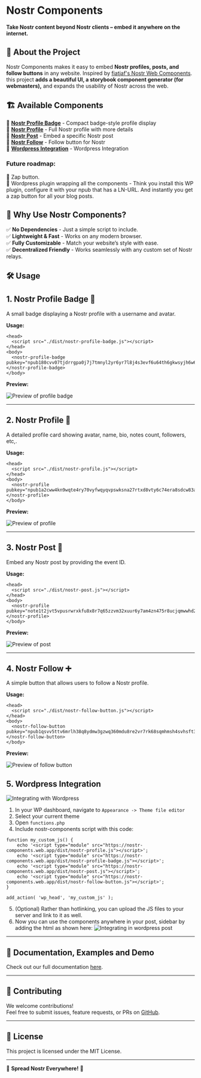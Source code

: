 # Nostr Components

**Take Nostr content beyond Nostr clients – embed it anywhere on the internet.**

## 🚀 About the Project

Nostr Components makes it easy to embed **Nostr profiles, posts, and follow buttons** in any website. Inspired by [fiatjaf's Nostr Web Components](https://unpkg.com/nostr-web-components@0.0.6/demo.html). this project **adds a beautiful UI, a storybook component generator (for webmasters),** and expands the usability of Nostr across the web.

## 🏗️ Available Components

🔹 **[Nostr Profile Badge](#1-nostr-profile-badge-)** - Compact badge-style profile display  
🔹 **[Nostr Profile](#2-nostr-profile-)** - Full Nostr profile with more details  
🔹 **[Nostr Post](#3-nostr-post-)** - Embed a specific Nostr post  
🔹 **[Nostr Follow](#4-nostr-follow-)** - Follow button for Nostr  
🔹 **[Wordpress Integration](#5-wordpress-integration)** - Wordpress Integration  

### Future roadmap:
🔹 Zap button.  
🔹 Wordpress plugin wrapping all the components - Think you install this WP plugin, configure it with your npub that has a LN-URL. And instantly you get a zap button for all your blog posts.  

## 📌 Why Use Nostr Components?

✅ **No Dependencies** - Just a simple script to include.  
✅ **Lightweight & Fast** - Works on any modern browser.  
✅ **Fully Customizable** - Match your website’s style with ease.  
✅ **Decentralized Friendly** - Works seamlessly with any custom set of Nostr relays.

## 🛠️ Usage

## 1. Nostr Profile Badge 🔖 

A small badge displaying a Nostr profile with a username and avatar.

**Usage:**
```
<head>
  <script src="./dist/nostr-profile-badge.js"></script>
</head>
<body>
  <nostr-profile-badge pubkey="npub180cvv07tjdrrgpa0j7j7tmnyl2yr6yr7l8j4s3evf6u64th6gkwsyjh6w6"></nostr-profile-badge>
</body>
```

**Preview:**

![Preview of profile badge](images/profile-badge-preview.png)

---

## 2. Nostr Profile 👤

A detailed profile card showing avatar, name, bio, notes count, followers, etc,.

**Usage:**

```
<head>
  <script src="./dist/nostr-profile.js"></script>
</head>
<body>
  <nostr-profile pubkey="npub1a2cww4kn9wqte4ry70vyfwqyqvpswksna27rtxd8vty6c74era8sdcw83a"></nostr-profile>
</body>
```

**Preview:**

![Preview of profile](images/profile-preview.png)

---

## 3. Nostr Post 📝 

Embed any Nostr post by providing the event ID.

**Usage:**

```
<head>
  <script src="./dist/nostr-post.js"></script>
</head>
<body>
  <nostr-profile pubkey="note1t2jvt5vpusrwrxkfu8x8r7q65zzvm32xuur6y7am4zn475r8ucjqmwwhd2"></nostr-profile>
</body>
```

**Preview:**

![Preview of post](images/post-preview.png)

---

## 4. Nostr Follow ➕ 

A simple button that allows users to follow a Nostr profile.

**Usage:**

```
<head>
  <script src="./dist/nostr-follow-button.js"></script>
</head>
<body>
  <nostr-follow-button pubkey="npub1qsvv5ttv6mrlh38q8ydmw3gzwq360mdu8re2vr7rk68sqmhmsh4svhsft3"></nostr-follow-button>
</body>
```

**Preview:**

![Preview of follow button](images/follow-button-preview.png)

## 5. Wordpress Integration

![Integrating with Wordpress](images/wordpress_help.png)

1. In your WP dashboard, navigate to `Appearance -> Theme file editor` 
2. Select your current theme
3. Open `functions.php`
4. Include nostr-components script with this code:
```
function my_custom_js() {
    echo '<script type="module" src="https://nostr-components.web.app/dist/nostr-profile.js"></script>';
    echo '<script type="module" src="https://nostr-components.web.app/dist/nostr-profile-badge.js"></script>';
    echo '<script type="module" src="https://nostr-components.web.app/dist/nostr-post.js"></script>';
    echo '<script type="module" src="https://nostr-components.web.app/dist/nostr-follow-button.js"></script>';
}

add_action( 'wp_head', 'my_custom_js' );
```
5. (Optional) Rather than hotlinking, you can upload the JS files to your server and link to it as well.
6. Now you can use the components anywhere in your post, sidebar by adding the html as shown here:
![Integrating in wordpress post](images/wordpress_post.png)

---

## 📖 Documentation, Examples and Demo

Check out our full documentation [here](https://nostr-components.web.app).  

---

## 🤝 Contributing

We welcome contributions!  
Feel free to submit issues, feature requests, or PRs on [GitHub](https://github.com/saiy2k/nostr-components/issues).

---

## 📝 License

This project is licensed under the MIT License.

---
💙 **Spread Nostr Everywhere!** 🚀
